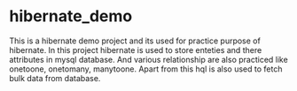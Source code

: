 # hibernate_demo
This is a hibernate demo project and its used for practice purpose of hibernate. In this project hibernate is used to store enteties and there attributes in mysql database. And various relationship are also practiced like onetoone, onetomany, manytoone. Apart from this hql is also used to fetch bulk data from database. 
